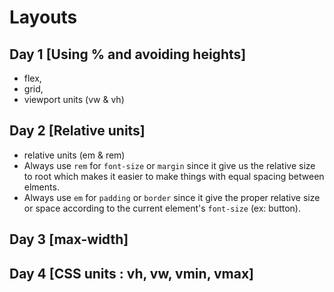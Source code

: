 # Layouts

## Day 1 [Using % and avoiding heights]

- flex,
- grid,
- viewport units (vw & vh)

## Day 2 [Relative units]

- relative units (em & rem)
- Always use `rem` for `font-size` or `margin` since it give us the relative size to root which makes
  it easier to make things with equal spacing between elments.
- Always use `em` for `padding` or `border` since it give the proper relative size or space according to the
  current element's `font-size` (ex: button).

## Day 3 [max-width]

## Day 4 [CSS units : vh, vw, vmin, vmax]
